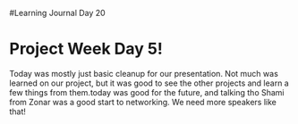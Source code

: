 #Learning Journal Day 20

# Project Week Day 5!
Today was mostly just basic cleanup for our presentation. Not much was learned on our project, but it was good to see the other projects and learn a few things from them.today was good for the future, and talking tho Shami from Zonar was a good start to networking.
We need more speakers like that!
